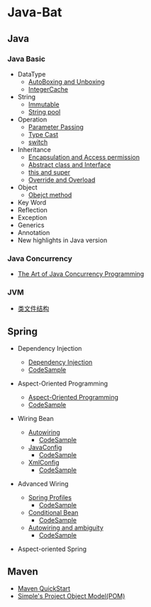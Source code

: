 # Java-Bat

## Java

### Java Basic

- DataType
  - [AutoBoxing and Unboxing](https://github.com/aaachuan/Java-Bat/blob/master/Java/JavaBasic/DataType/AutoBoxing%20and%20UnBoxing.md)
  - [IntegerCache](https://github.com/aaachuan/Java-Bat/blob/master/Java/JavaBasic/DataType/IntegerCache.md)
- String
  - [Immutable](https://github.com/aaachuan/Java-Bat/blob/master/Java/JavaBasic/String/Immutable.md)
  - [String pool](https://github.com/aaachuan/Java-Bat/blob/master/Java/JavaBasic/String/String%20pool.md)
- Operation
  - [Parameter Passing](https://github.com/aaachuan/Java-Bat/blob/master/Java/JavaBasic/Operation/Parameter%20Passing.md)
  - [Type Cast](https://github.com/aaachuan/Java-Bat/blob/master/Java/JavaBasic/Operation/Type%20Cast.md)
  - [switch](https://github.com/aaachuan/Java-Bat/blob/master/Java/JavaBasic/Operation/Switch.md)
- Inheritance
  - [Encapsulation and Access permission](https://github.com/aaachuan/Java-Bat/blob/master/Java/JavaBasic/Inheritance/Encapsulation%20and%20Access%20permission.md)
  - [Abstract class and Interface](https://github.com/aaachuan/Java-Bat/blob/master/Java/JavaBasic/Inheritance/Abstract%20class%20and%20Interface.md)
  - [this and super](https://github.com/aaachuan/Java-Bat/blob/master/Java/JavaBasic/Inheritance/this%20and%20super.md)
  - [Override and Overload](https://github.com/aaachuan/Java-Bat/blob/master/Java/JavaBasic/Inheritance/Override%20and%20Overload.md)
- Object
  - [Obejct method](https://github.com/aaachuan/Java-Bat/blob/master/Java/JavaBasic/Object/Object%20method.md)
- Key Word
- Reflection
- Exception
- Generics
- Annotation
- New highlights in Java version

### Java Concurrency
- [The Art of Java Concurrency Programming](https://github.com/aaachuan/Java-Bat/blob/master/Java/Concurrency/The%20Art%20of%20Java%20Concurrency%20Programming.md)

### JVM
- [类文件结构](https://github.com/aaachuan/Java-Bat/blob/master/Java/JVM/%E7%B1%BB%E6%96%87%E4%BB%B6%E7%BB%93%E6%9E%84.md)
## Spring
- Dependency Injection
  - [Dependency Injection](https://github.com/aaachuan/Java-Bat/blob/master/Spring/Dependency%20Injection.md)
  - [CodeSample](https://github.com/aaachuan/Java-Bat/tree/master/code/DependencyInjection)
  
- Aspect-Oriented Programming
  - [Aspect-Oriented Programming](https://github.com/aaachuan/Java-Bat/blob/master/Spring/Aspect-Oriented%20Programming.md)
  - [CodeSample](https://github.com/aaachuan/Java-Bat/tree/master/code/DependencyInjection)

- Wiring Bean
  - [Autowiring](https://github.com/aaachuan/Java-Bat/blob/master/Spring/Wiring%20Bean.md)
    - [CodeSample](https://github.com/aaachuan/Java-Bat/tree/master/code/AutoConfig)
  - [JavaConfig](https://github.com/aaachuan/Java-Bat/blob/master/Spring/JavaConfig.md)
    - [CodeSample](https://github.com/aaachuan/Java-Bat/tree/master/code/JavaConfig)
  - [XmlConfig](https://github.com/aaachuan/Java-Bat/blob/master/Spring/XmlConfig.md)  
    - [CodeSample](https://github.com/aaachuan/Java-Bat/tree/master/code/XmlConfig)
- Advanced Wiring
  - [Spring Profiles]()
    - [CodeSample](https://github.com/aaachuan/Java-Bat/tree/master/code/Profiles)
  - [Conditional Bean]()
    - [CodeSample](https://github.com/aaachuan/Java-Bat/tree/master/code/Conditional)
  - [Autowiring and ambiguity]()
    - [CodeSample]()
- Aspect-oriented Spring

## Maven
- [Maven QuickStart](https://github.com/aaachuan/Java-Bat/blob/master/maven/cmd-maven.md)
- [Simple's Project Object Model(POM)](https://github.com/aaachuan/Java-Bat/blob/master/maven/simple-maven.md)
